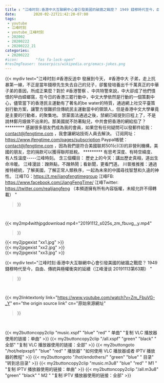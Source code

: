 ```yaml
---
title : "江峰时刻:香港中大互聯網中心會引發美國的破牆之戰麼？ 1949 錢穆時代至今，自由、傳統與極權衝突的延續（江峰漫谈 20191113第63期） "
date:        2020-02-22T21:42:20-07:00
tags:
 - youtube
 - 江峰时刻
 - youtube_江峰时刻
 - 202002
 - 20200222
 - 20200222_21
categories:
 - 20200222
#icon:        "fas fa-lock-open"
#resImgTeaser: teaserpics/wikipedia.org/emacs-jokes.png
---
```


{{< mydiv text="江峰时刻:#香港反送中 發展到今天， #香港中大 子弟，走上抗暴第一線，不正是當年錢穆先生失去自己的兒子，卻奮發培養出千千萬真正的中華子弟的善因，所成正果麼？對於 #香港警察 、中共特警來說，中大卻成了他們憤恨的曱甴蟑螂窩，在今日的香港三罷行動中，中文大學依然是行動的一個策劃中心，儘管當下的香港民主運動有了著名的be water的特質，通過網上社交平臺策划行動方案，讓警方很難抓住傳統民主運動當中的領頭人，但是香港中文大學畢竟是主要的行動者，的聚集地。 禁蒙面法通過之後，禁網已經提到日程上了，不是說林鄭月娥做不出來的。那美國就不防著點兒，中共會把香港的網給掐了？     ********* 感謝很多朋友們成為我的會員，如果您有任何疑問可以發郵件給我：contact@jfengtime.com ，我會讓網站技術人員去解決。 订阅网址：https://www.jfengtime.com/pages/subscription Paypal帳號：contact@jfengtime.com ，因為我們是符合美國联邦501(c)(3)的非營利機構，美國的朋友，您的捐款可以獲得聯邦抵稅。     ********* 有思考深度、有時空緯度、有人性溫度-----江峰時刻。 含三個欄目： 歷史上的今天：講出歷史真相，道出生命冷暖。 江峰漫談：蹭熱點，不蹭熱鬧；看新聞，更看門道。 川普推推推：通過推特總統，了解美國，了解正常人類秩序，一起為未來的中國尋找智慧和久違的神性。  江峰TG：https://t.me/jiangfengtimegroup 江峰FB: https://www.facebook.com/JiangFengTime/ 江峰Twitter: https://twitter.com/realjiangfeng （本頻道擁有所有內容版權，未經允許不得轉載） "
>}}
<br>


{{< my2mp4withjpgdownload mp4="20191112_s025s_zm_fbuvg__y.mp4"
>}}

{{< my2jpgexist "xx1.jpg" >}}<br>
{{< my2jpgexist "xx2.jpg" >}}<br>
{{< my2jpgexist "xx3.jpg" >}}<br>



{{< mydiv text="江峰时刻:香港中大互聯網中心會引發美國的破牆之戰麼？ 1949 錢穆時代至今，自由、傳統與極權衝突的延續（江峰漫谈 20191113第63期） "
>}}
<br>

{{< my2linktextonly link="https://www.youtube.com/watch?v=Zm_FbuVG-_Y"
en="the origin source link" cn="原始來源網址"
>}}


<br>

{{< my2buttoncopy2clip "music.xspf"        "blue"   "red"    " 单曲"  "复制 VLC 播放器使用的链接：单曲" >}} {{< my2buttoncopy2clip "/all.xspf"         "green"  "black"  " 全部"  "复制 VLC 播放器使用的链接：全部" >}} {{< my2buttongoto      "/hot/helpxspf/"    "blue"   "red"    " 播放器" "如何使用 VLC 播放器或者 IPTV 播放器的教程" >}} {{< my2buttongoto      "/hot/endothers/"   "green"  "blue"   " 目录"   "转到总目录" >}} {{< my2buttoncopy2clip "music.m3u8"        "blue"   "red"    " M1 "    "复制 IPTV 播放器使用的链接：单曲" >}} {{< my2buttoncopy2clip "/all.m3u8"         "green"  "black"  " M2 "    "复制 IPTV 播放器使用的链接：全部" >}} 
